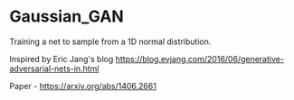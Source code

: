 # Gaussian_GAN
Training a net to sample from a 1D normal distribution. 

Inspired by Eric Jang's blog https://blog.evjang.com/2016/06/generative-adversarial-nets-in.html

Paper - https://arxiv.org/abs/1406.2661

